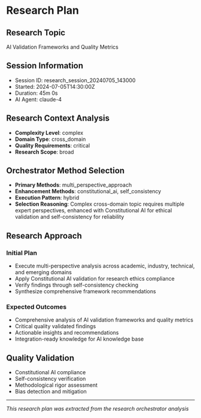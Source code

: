 # Research Plan

## Research Topic
AI Validation Frameworks and Quality Metrics

## Session Information
- Session ID: research_session_20240705_143000
- Started: 2024-07-05T14:30:00Z
- Duration: 45m 0s
- AI Agent: claude-4

## Research Context Analysis
- **Complexity Level**: complex
- **Domain Type**: cross_domain
- **Quality Requirements**: critical
- **Research Scope**: broad

## Orchestrator Method Selection
- **Primary Methods**: multi_perspective_approach
- **Enhancement Methods**: constitutional_ai, self_consistency
- **Execution Pattern**: hybrid
- **Selection Reasoning**: Complex cross-domain topic requires multiple expert perspectives, enhanced with Constitutional AI for ethical validation and self-consistency for reliability

## Research Approach

### Initial Plan
- Execute multi-perspective analysis across academic, industry, technical, and emerging domains
- Apply Constitutional AI validation for research ethics compliance
- Verify findings through self-consistency checking
- Synthesize comprehensive framework recommendations

### Expected Outcomes
- Comprehensive analysis of AI validation frameworks and quality metrics
- Critical quality validated findings
- Actionable insights and recommendations
- Integration-ready knowledge for AI knowledge base

## Quality Validation
- Constitutional AI compliance
- Self-consistency verification
- Methodological rigor assessment
- Bias detection and mitigation

---
*This research plan was extracted from the research orchestrator analysis*